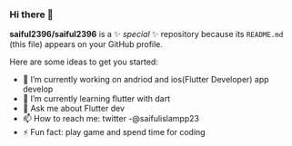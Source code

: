 ### Hi there 👋


**saiful2396/saiful2396** is a ✨ _special_ ✨ repository because its `README.md` (this file) appears on your GitHub profile.

Here are some ideas to get you started:

- 🔭 I’m currently working on andriod and ios(Flutter Developer) app develop
- 🌱 I’m currently learning flutter with dart
- 💬 Ask me about Flutter dev
- 📫 How to reach me: twitter -@saifulislampp23
- ⚡ Fun fact: play game and spend time for coding

